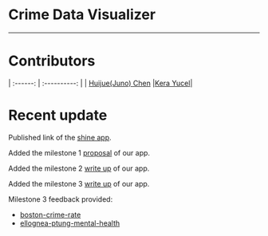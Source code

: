 # Crime Data Visualizer
-------------------------------------------------
# Contributors
| :------: | :----------: |
| [Huijue(Juno) Chen](https://github.com/huijuechen/Crime_population) |[Kera Yucel](https://github.com/K3ra-y/Crime_population)|


# Recent update

Published link of the [shine app](https://yucelk.shinyapps.io/Crime_APP/).

Added the milestone 1 [proposal](https://github.com/UBC-MDS/Crime_population/blob/master/doc/proposal.md) of our app.

Added the milestone 2 [write up](https://github.com/UBC-MDS/Crime_population/blob/master/doc/write_up.md) of our app.

Added the milestone 3 [write up](https://github.com/UBC-MDS/Crime_population/blob/master/doc/write_up.md) of our app.

Milestone 3 feedback provided: 
- [boston-crime-rate](https://github.com/UBC-MDS/DSCI_532-boston-crime-rate/issues/26)
- [ellognea-ptung-mental-health](https://github.com/UBC-MDS/ellognea-ptung-mental-health/issues/32)
